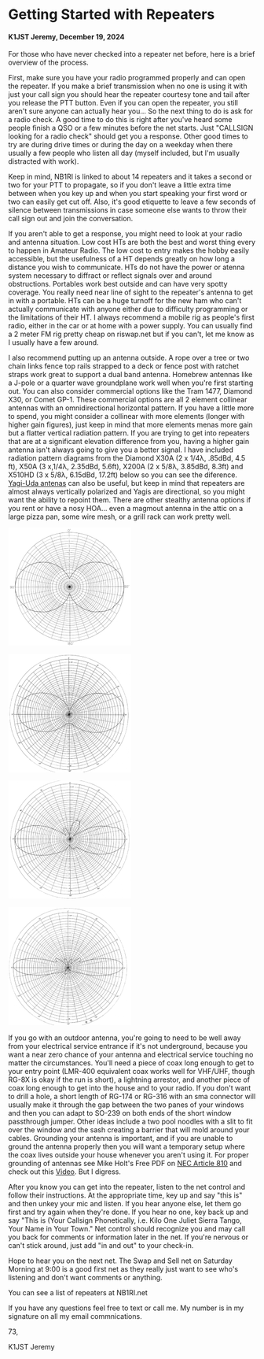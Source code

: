 # Getting Started with Repeaters

#### K1JST Jeremy, December 19, 2024

For those who have never checked into a repeater net before, here is a brief overview of the process.

First, make sure you have your radio programmed properly and can open the repeater. If you make a brief transmission when no one is using it with just your call sign you should hear the repeater courtesy tone and tail after you release the PTT button. Even if you can open the repeater, you still aren't sure anyone can actually hear you... So the next thing to do is ask for a radio check. A good time to do this is right after you've heard some people finish a QSO or a few minutes before the net starts. Just "CALLSIGN looking for a radio check" should get you a response. Other good times to try are during drive times or during the day on a weekday when there usually a few people who listen all day (myself included, but I'm usually distracted with work).

Keep in mind, NB1RI is linked to about 14 repeaters and it takes a second or two for your PTT to propagate, so if you don't leave a little extra time between when you key up and when you start speaking your first word or two can easily get cut off. Also, it's good etiquette to leave a few seconds of silence between transmissions in case someone else wants to throw their call sign out and join the conversation.

If you aren't able to get a response, you might need to look at your radio and antenna situation. Low cost HTs are both the best and worst thing every to happen in Amateur Radio. The low cost to entry makes the hobby easily accessible, but the usefulness of a HT depends greatly on how long a distance you wish to communicate. HTs do not have the power or atenna system necessary to diffract or reflect signals over and around obstructions.  Portables work best outside and can have very spotty coverage. You really need near line of sight to the repeater's antenna to get in with a portable. HTs can be a huge turnoff for the new ham who can't actually communicate with anyone either due to difficulty programming or the limitations of their HT. I always recommend a mobile rig as people's first radio, either in the car or at home with a power supply. You can usually find a 2 meter FM rig pretty cheap on riswap.net but if you can't, let me know as I usually have a few around.

I also recommend putting up an antenna outside. A rope over a tree or two chain links fence top rails strapped to a deck or fence post with ratchet straps work great to support a dual band antenna. Homebrew antennas like a J-pole or a quarter wave groundplane work well when you're first starting out. You can also consider commercial options like the Tram 1477, Diamond X30, or Comet GP-1. These commercial options are all 2 element collinear antennas with an omnidirectional horizontal pattern. If you have a little more to spend, you might consider a collinear with more elements (longer with higher gain figures), just keep in mind that more elements menas more gain but a flatter vertical radiation pattern. If you are trying to get into repeaters that are at a significant elevation difference from you, having a higher gain antenna isn't always going to give you a better signal. I have included radiation pattern diagrams from the Diamond X30A (2 x 1/4λ, .85dBd, 4.5 ft), X50A (3 x,1/4λ, 2.35dBd, 5.6ft), X200A (2 x 5/8λ, 3.85dBd, 8.3ft)  and X510HD (3 x 5/8λ, 6.15dBd, 17.2ft)  below so you can see the diference. [Yagi-Uda antenas](https://k1jst.github.io/riares-docs/nist_nbs-tn-688-yagi.pdf) can also be useful, but keep in mind that repeaters are almost always vertically polarized and Yagis are directional, so you might want the ability to repoint them. There are other stealthy antenna options if you rent or have a nosy HOA... even a magmout antenna in the attic on a large pizza pan, some wire mesh, or a grill rack can work pretty well.

![Diamond X30A](x30a-147.gif)

![Diamond X50A](x50a-147.gif)

![Diamond X200A](x200a-147.gif)

![Diamond X510HD](x510hd-147.gif)

If you go with an outdoor antenna, you're going to need to be well away from your electrical service entrance if it's not underground, because you want a near zero chance of your antenna and electrical service touching no matter the circumstances. You'll need a piece of coax long enough to get to your entry point (LMR-400 equivalent coax works well for VHF/UHF, though RG-8X is okay if the run is short), a lightning arrestor, and another piece of coax long enough to get into the house and to your radio. If you don't want to drill a hole, a short length of RG-174 or RG-316 with an sma connector will usually make it through the gap between the two panes of your windows and then you can adapt to SO-239 on both ends of the short window passthrough jumper. Other ideas include a two pool noodles with a slit to fit over the window and the sash creating a barrier that will mold around your cables.  Grounding your antenna is important, and if you are unable to ground the antenna properly then you will want a temporary setup where the coax lives outside your house whenever you aren't using it. For proper grounding of antennas see Mike Holt's Free PDF on [NEC Article 810](https://k1jst.github.io/riares-docs/mikeholt_NEC-810.21.pdf) and check out this [Video](https://youtu.be/WRv8AKVAfyc). But I digress.

After you know you can get into the repeater, listen to the net control and follow their instructions. At the appropriate time, key up and say "this is" and then unkey your mic and listen. If you hear anyone else, let them go first and try again when they're done. If you hear no one, key back up and say "This is (Your Callsign Phonetically, i.e. Kilo One Juliet Sierra Tango, Your Name in Your Town." Net control should recognize you and may call you back for comments or information later in the net. If you're nervous or can't stick around, just add "in and out" to your check-in.

Hope to hear you on the next net. The Swap and Sell net on Saturday Morning at 9:00 is a good first net as they really just want to see who's listening and don't want comments or anything.

You can see a list of repeaters at NB1RI.net

If you have any questions feel free to text or call me. My number is in my signature on all my email commnications.

73,

K1JST Jeremy